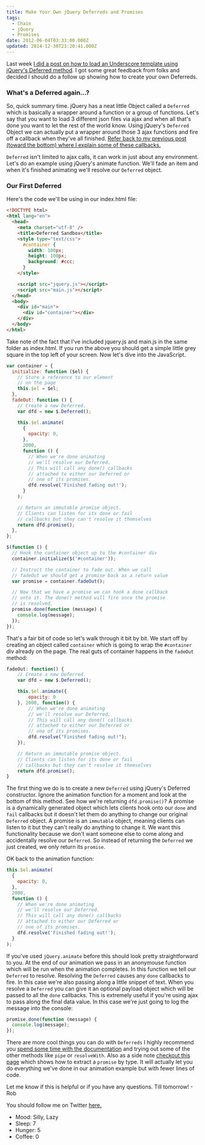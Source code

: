 ```yaml
---
title: Make Your Own jQuery Deferreds and Promises
tags:
  - Chain
  - jQuery
  - Promises
date: 2012-06-04T03:33:00.000Z
updated: 2014-12-30T23:20:41.000Z
---
```


Last week [I did a post on how to load an Underscore template using jQuery's Deferred method](http://robdodson.me/blog/2012/05/30/using-jquery-deferred-to-load-an-underscore-template/). I got some great feedback from folks and decided I should do a follow up showing how to create your own Deferreds.

### What's a Deferred again...?

So, quick summary time. jQuery has a neat little Object called a `Deferred` which is basically a wrapper around a function or a group of functions. Let's say that you want to load 3 different json files via ajax and when all that's done you want to let the rest of the world know. Using jQuery's `Deferred` Object we can actually put a wrapper around those 3 ajax functions and fire off a callback when they've all finished. [Refer back to my previous post (toward the bottom) where I explain some of these callbacks.](http://robdodson.me/blog/2012/05/30/using-jquery-deferred-to-load-an-underscore-template/)

`Deferred` isn't limited to ajax calls, it can work in just about any environment. Let's do an example using jQuery's animate function. We'll fade an item and when it's finished animating we'll resolve our `Deferred` object.

### Our First Deferred

Here's the code we'll be using in our index.html file:

```html
<!DOCTYPE html>
<html lang="en">
  <head>
    <meta charset="utf-8" />
    <title>Deferred Sandbox</title>
    <style type="text/css">
      #container {
        width: 100px;
        height: 100px;
        background: #ccc;
      }
    </style>

    <script src="jquery.js"></script>
    <script src="main.js"></script>
  </head>
  <body>
    <div id="main">
      <div id="container"></div>
    </div>
  </body>
</html>
```

Take note of the fact that I've included jquery.js and main.js in the same folder as index.html. If you run the above you should get a simple little grey square in the top left of your screen. Now let's dive into the JavaScript.

```js
var container = {
  initialize: function ($el) {
    // Store a reference to our element
    // on the page
    this.$el = $el;
  },
  fadeOut: function () {
    // Create a new Deferred.
    var dfd = new $.Deferred();

    this.$el.animate(
      {
        opacity: 0,
      },
      2000,
      function () {
        // When we're done animating
        // we'll resolve our Deferred.
        // This will call any done() callbacks
        // attached to either our Deferred or
        // one of its promises.
        dfd.resolve('Finished fading out!');
      }
    );

    // Return an immutable promise object.
    // Clients can listen for its done or fail
    // callbacks but they can't resolve it themselves
    return dfd.promise();
  },
};

$(function () {
  // Hook the container object up to the #container div
  container.initialize($('#container'));

  // Instruct the container to fade out. When we call
  // fadeOut we should get a promise back as a return value
  var promise = container.fadeOut();

  // Now that we have a promise we can hook a done callback
  // onto it. The done() method will fire once the promise
  // is resolved.
  promise.done(function (message) {
    console.log(message);
  });
});
```

That's a fair bit of code so let's walk through it bit by bit. We start off by creating an object called `container` which is going to wrap the `#container` div already on the page. The real guts of container happens in the `fadeOut` method:

```js
fadeOut: function() {
    // Create a new Deferred.
    var dfd = new $.Deferred();

    this.$el.animate({
        opacity: 0
    }, 2000, function() {
        // When we're done animating
        // we'll resolve our Deferred.
        // This will call any done() callbacks
        // attached to either our Deferred or
        // one of its promises.
        dfd.resolve("Finished fading out!");
    });

    // Return an immutable promise object.
    // Clients can listen for its done or fail
    // callbacks but they can't resolve it themselves
    return dfd.promise();
}
```

The first thing we do is to create a new `Deferred` using jQuery's Deferred constructor. Ignore the animation function for a moment and look at the bottom of this method. See how we're returning `dfd.promise()`? A promise is a dynamically generated object which lets clients hook onto our `done` and `fail` callbacks but it doesn't let them do anything to change our original `Deferred` object. A promise is an `immutable` object, meaning clients can listen to it but they can't really do anything to change it. We want this functionality because we don't want someone else to come along and accidentally resolve our `Deferred`. So instead of returning the `Deferred` we just created, we only return its `promise`.

OK back to the animation function:

```js
this.$el.animate(
  {
    opacity: 0,
  },
  2000,
  function () {
    // When we're done animating
    // we'll resolve our Deferred.
    // This will call any done() callbacks
    // attached to either our Deferred or
    // one of its promises.
    dfd.resolve('Finished fading out!');
  }
);
```

If you've used `jQuery.animate` before this should look pretty straightforward to you. At the end of our animation we pass in an anonymouse function which will be run when the animation completes. In this function we tell our `Deferred` to resolve. Resolving the `Deferred` causes any `done` callbacks to fire. In this case we're also passing along a little snippet of text. When you resolve a `Deferred` you can give it an optional payload object which will be passed to all the `done` callbacks. This is extremely useful if you're using ajax to pass along the final data value. In this case we're just going to log the message into the console:

```js
promise.done(function (message) {
  console.log(message);
});
```

There are more cool things you can do with `Deferreds` I highly recommend you [spend some time with the documentation](http://api.jquery.com/category/deferred-object/) and trying out some of the other methods like `pipe` or `resolveWith`. Also as a side note [checkout this page](http://api.jquery.com/promise/) which shows how to extract a `promise` by type. It will actually let you do everything we've done in our animation example but with fewer lines of code.

Let me know if this is helpful or if you have any questions. Till tomorrow! - Rob

You should follow me on Twitter [here.](http://twitter.com/rob_dodson)

- Mood: Silly, Lazy
- Sleep: 7
- Hunger: 5
- Coffee: 0
